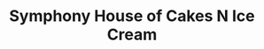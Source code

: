 ---
title: "Symphony House of Cakes N Ice Cream"
url: /richmond/symphony-house-of-cakes-n-ice-cream/
shop: pastry
---